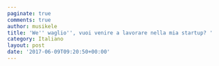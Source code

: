 ```yaml
---
paginate: true
comments: true
author: musikele
title: 'We'' waglio'', vuoi venire a lavorare nella mia startup? '
category: Italiano
layout: post
date: '2017-06-09T09:20:50+00:00'
---
```

